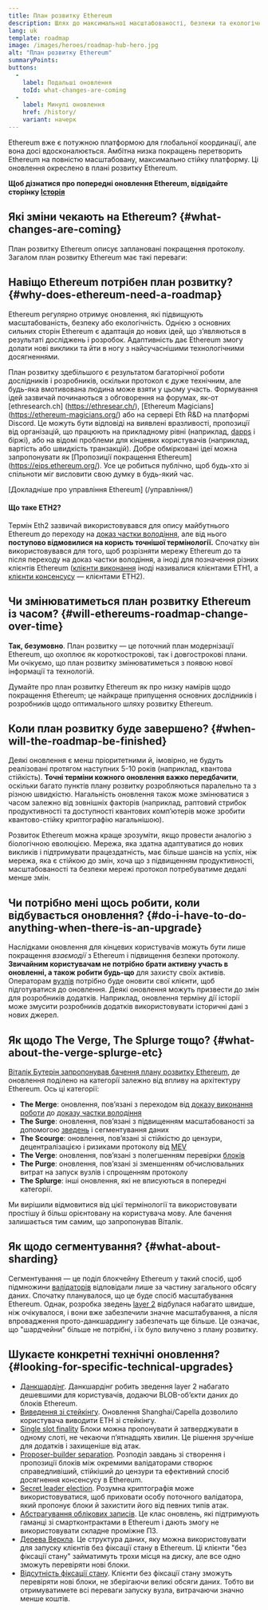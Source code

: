 ```yaml
---
title: План розвитку Ethereum
description: Шлях до максимальної масштабованості, безпеки та екологічності Ethereum.
lang: uk
template: roadmap
image: /images/heroes/roadmap-hub-hero.jpg
alt: "План розвитку Ethereum"
summaryPoints:
buttons:
  - 
    label: Подальші оновлення
    toId: what-changes-are-coming
  - 
    label: Минулі оновлення
    href: /history/
    variant: начерк
---
```


Ethereum вже є потужною платформою для глобальної координації, але вона досі вдосконалюється. Амбітна низка покращень перетворить Ethereum на повністю масштабовану, максимально стійку платформу. Ці оновлення окреслено в плані розвитку Ethereum.

**Щоб дізнатися про попередні оновлення Ethereum, відвідайте сторінку [Історія](/history/)**

## Які зміни чекають на Ethereum? {#what-changes-are-coming}

План розвитку Ethereum описує заплановані покращення протоколу. Загалом план розвитку Ethereum має такі переваги:

<CardGrid>
  <RoadmapActionCard
    href="/roadmap/scaling"
    title="Дешевші транзакції"
    image="scaling"
    description="Rollups are too expensive and rely on centralized components, causing users to place too much trust in their operators. The roadmap includes fixes for both of these problems."
    buttonText="More on reducing fees"
  />
  <RoadmapActionCard
    href="/roadmap/security"
    title="Додаткова безпека"
    image="security"
    description="Ethereum is already very secure but it can be made even stronger, ready to withstand all kinds of attack far into the future."
    buttonText="More on security"
  />
  <RoadmapActionCard
    href="/roadmap/user-experience"
    title="Покращення взаємодії з користувачами"
    image="userExperience"
    description="More support for smart contract wallets and light-weight nodes will make using Ethereum simpler and safer."
    buttonText="More on user experience"
  />
  <RoadmapActionCard
    href="/roadmap/future-proofing"
    title="Підготовка до використання в майбутньому"
    image="futureProofing"
    description="Ethereum researchers and developers are solving tomorrow's problems today, readying the network for future generations."
    buttonText="More on future proofing"
  />
</CardGrid>

## Навіщо Ethereum потрібен план розвитку? {#why-does-ethereum-need-a-roadmap}

Ethereum регулярно отримує оновлення, які підвищують масштабованість, безпеку або екологічність. Однією з основних сильних сторін Ethereum є адаптація до нових ідей, що з’являються в результаті досліджень і розробок. Адаптивність дає Ethereum змогу долати нові виклики та йти в ногу з найсучаснішими технологічними досягненнями.

<RoadmapImageContent title="Як розробляється план розвитку">

План розвитку здебільшого є результатом багаторічної роботи дослідників і розробників, оскільки протокол є дуже технічним, але будь-яка вмотивована людина може взяти у цьому участь. Формування ідей зазвичай починаються з обговорення на форумах, як-от [ethresearch.ch] (https://ethresear.ch/), [Ethereum Magicians] (https://ethereum-magicians.org/) або на сервері Eth R&D на платформі Discord. Це можуть бути відповіді на виявлені вразливості, пропозиції від організацій, що працюють на прикладному рівні (наприклад, [dapps](/glossary/#dapp) і біржі), або на відомі проблеми для кінцевих користувачів (наприклад, вартість або швидкість транзакцій). Добре обмірковані ідеї можна запропонувати як [Пропозиції покращення Ethereum] (https://eips.ethereum.org/). Усе це робиться публічно, щоб будь-хто зі спільноти міг висловити свою думку в будь-який час.

[Докладніше про управління Ethereum] (/управління/)

</RoadmapImageContent>

<InfoBanner mb={8}>
  <h4 style={{ marginTop: 0 }}>Що таке ETH2?</h4>

  <p>Термін Eth2 зазвичай використовувався для опису майбутнього Ethereum до переходу на <a href="/glossary/#pos">доказ частки володіння</a>, але від нього <strong>поступово відмовилися на користь точнішої термінології.</strong> Спочатку він використовувався для того, щоб розрізняти мережу Ethereum до та після переходу на доказ частки володіння, а іноді для позначення різних клієнтів Ethereum (<a href="/glossary/#execution-client">клієнти виконання</a> іноді називалися клієнтами ETH1, а <a href="/glossary/#consensus-client">клієнти консенсусу</a> — клієнтами ETH2).</p>

</InfoBanner>

## Чи змінюватиметься план розвитку Ethereum із часом? {#will-ethereums-roadmap-change-over-time}

**Так, безумовно**. План розвитку — це поточний план модернізації Ethereum, що охоплює як короткострокові, так і довгострокові плани. Ми очікуємо, що план розвитку змінюватиметься з появою нової інформації та технологій.

Думайте про план розвитку Ethereum як про низку намірів щодо покращення Ethereum; це найкраще припущення основних дослідників і розробників щодо оптимального шляху розвитку Ethereum.

## Коли план розвитку буде завершено? {#when-will-the-roadmap-be-finished}

Деякі оновлення є менш пріоритетними й, імовірно, не будуть реалізовані протягом наступних 5-10 років (наприклад, квантова стійкість). **Точні терміни кожного оновлення важко передбачити**, оскільки багато пунктів плану розвитку розробляються паралельно та з різною швидкістю. Нагальність оновлення також може змінюватися з часом залежно від зовнішніх факторів (наприклад, раптовий стрибок продуктивності та доступності квантових комп’ютерів може зробити квантово-стійку криптографію нагальнішою).

Розвиток Ethereum можна краще зрозуміти, якщо провести аналогію з біологічною еволюцією. Мережа, яка здатна адаптуватися до нових викликів і підтримувати працездатність, має більше шансів на успіх, ніж мережа, яка є стійкою до змін, хоча що з підвищенням продуктивності, масштабованості та безпеки мережі протокол потребуватиме дедалі менше змін.

## Чи потрібно мені щось робити, коли відбувається оновлення? {#do-i-have-to-do-anything-when-there-is-an-upgrade}

Наслідками оновлення для кінцевих користувачів можуть бути лише покращення <i>взаємодії</i> з Ethereum і підвищення безпеки протоколу. **Звичайним користувачам не потрібно брати активну участь в оновленні, а також робити будь-що** для захисту своїх активів. Операторам [вузлів](/glossary/#node) потрібно буде оновити свої клієнти, щоб підготуватися до оновлення. Деякі оновлення можуть призвести до змін для розробників додатків. Наприклад, оновлення терміну дії історії може змусити розробників додатків використовувати історичні дані з нових джерел.

## Як щодо The Verge, The Splurge тощо? {#what-about-the-verge-splurge-etc}

[Віталік Бутерін запропонував бачення плану розвитку Ethereum](https://x.com/VitalikButerin/status/1741190491578810445), де оновлення поділено на категорії залежно від впливу на архітектуру Ethereum. Ось ці категорії:

- **The Merge**: оновлення, пов’язані з переходом від [доказу виконання роботи](/glossary/#pow) до [доказу частки володіння](/glossary/#pos)
- **The Surge**: оновлення, пов’язані з підвищенням масштабованості за допомогою [зведень](/glossary/#rollups) і сегментування даних
- **The Scourge**: оновлення, пов’язані зі стійкістю до цензури, децентралізацією і ризиками протоколу від [MEV](/glossary/#mev)
- **The Verge**: оновлення, пов’язані з полегшенням перевірки [блоків](/glossary/#block)
- **The Purge**: оновлення, пов’язані зі зменшенням обчислювальних витрат на запуск вузлів і спрощенням протоколу
- **The Splurge**: інші оновлення, які не вписуються в попередні категорії.

Ми вирішили відмовитися від цієї термінології та використовувати простішу й більш орієнтовану на користувача мову. Але бачення залишається тим самим, що запропонував Віталік.

## Як щодо сегментування? {#what-about-sharding}

Сегментування — це поділ блокчейну Ethereum у такий спосіб, щоб підмножини [валідаторів](/glossary/#validator) відповідали лише за частину загального обсягу даних. Спочатку планувалося, що це буде спосіб масштабування Ethereum. Однак, розробка зведень [layer 2](/glossary/#layer-2) відбулася набагато швидше, ніж очікувалося, і вони вже забезпечили значне масштабування, а після впровадження прото-данкшардингу забезпечать ще більше. Це означає, що "шардчейни" більше не потрібні, і їх було вилучено з плану розвитку.

## Шукаєте конкретні технічні оновлення? {#looking-for-specific-technical-upgrades}

- [Данкшардінг](/roadmap/danksharding). Данкшардінг робить зведення layer 2 набагато дешевшими для користувачів, додаючи BLOB-об’єкти даних до блоків Ethereum.
- [Виведення зі стейкінгу](/staking/withdrawals). Оновлення Shanghai/Capella дозволило користувача виводити ETH зі стейкінгу.
- [Single slot finality](/roadmap/single-slot-finality) Блоки можна пропонувати й затверджувати в одному слоті, не чекаючи п’ятнадцять хвилин. Це рішення зручніше для додатків і захищеніше від атак.
- [Proposer-builder separation](/roadmap/pbs). Розподіл завдань зі створення і пропозиції блоків між окремими валідаторами створює справедливіший, стійкіший до цензури та ефективний спосіб досягнення консенсусу в Ethereum.
- [Secret leader election](/roadmap/secret-leader-election). Розумна криптографія може використовуватися, щоб приховати особу поточного валідатора, який пропонує блоки й захистити його від певних типів атак.
- [Абстрагування облікових записів](/roadmap/account-abstraction). Це клас оновлень, які підтримують гаманці зі смартконтрактами в Ethereum і дають змогу не використовувати складне проміжне ПЗ.
- [Дерева Веркла](/roadmap/verkle-trees). Це структура даних, яку можна використовувати для запуску клієнтів без фіксації стану в Ethereum. Ці клієнти "без фіксації стану" займатимуть трохи місця на диску, але все одно зможуть перевіряти нові блоки.
- [Відсутність фіксації стану](/roadmap/statelessness). Клієнти без фіксації стану зможуть перевіряти нові блоки, не зберігаючи великі обсяги даних. Тобто ви отримуватимете всі переваги запуску вузла, витрачаючи значно менше коштів.
